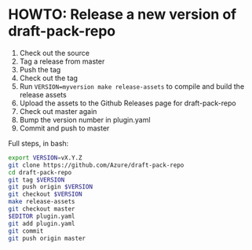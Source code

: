 # HOWTO: Release a new version of draft-pack-repo

1. Check out the source
1. Tag a release from master
1. Push the tag
1. Check out the tag
1. Run `VERSION=myversion make release-assets` to compile and build the release assets
1. Upload the assets to the Github Releases page for draft-pack-repo
1. Check out master again
1. Bump the version number in plugin.yaml
1. Commit and push to master

Full steps, in bash:

```bash
export VERSION=vX.Y.Z
git clone https://github.com/Azure/draft-pack-repo
cd draft-pack-repo
git tag $VERSION
git push origin $VERSION
git checkout $VERSION
make release-assets
git checkout master
$EDITOR plugin.yaml
git add plugin.yaml
git commit
git push origin master
```
